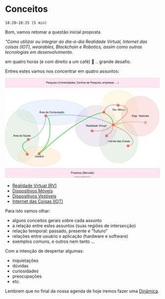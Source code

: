 # Conceitos

    18:20~18:25 (5 min)  

Bom, vamos retomar a questão inicial proposta  

  *"Como utilizar ou integrar ao dia-a-dia Realidade Virtual, Internet das coisas (IOT), wearables, Blockchain e Robotics, assim como outras tecnologias em desenvolvimento.*  

em quatro horas (e com direito a um café) 🙁 .. grande desafio.  

Entres estes vamos nos concentrar em quatro assuntos:

<!-- [TODO: figura não aparece na Web qdo uso Areas.drawio.svg] -->  
![Conceitos](./Areas.svg "Conceitos")  

- [Realidade Virtual (RV)](./RealidadeVirtual.md "Conceitos sobre Realidade Virtual (RV)")  
- [Dispositivos Móveis](./DispositivosMoveis.md "Conceitos sobre Dispositivos Móveis")  
- [Dispositivos Vestíveis](./DispositivosVestiveis.md "Conceitos sobre Dispositivos Vestíveis")  
- [Internet das Coisas (IOT)](./InternetDasCoisas.md "Conceitos sobre Internet das Coisas")  

Para isto vamos olhar:  

- alguns conceitos gerais sobre cada assunto  
- a relação entre estes assuntos (suas regiões de intersecção)  
- relação temporal: passado, presente e "futuro"  
- relações entre usuário x aplicação (hardware e software)  
- exemplos comuns, e outros nem tanto ...  

Com a intenção de despertar algumas:

- inquietações  
- dúvidas
- curiosidades
- preocupações
- etc.

Lembrem que no final da nossa agenda de hoje iremos fazer uma [Dinâmica](../Dinamica/README.md "Dinâmica").  
